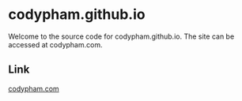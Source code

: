 # codypham.github.io

Welcome to the source code for codypham.github.io. The site can be accessed at codypham.com.

## Link

[codypham.com](https://codypham.com)
